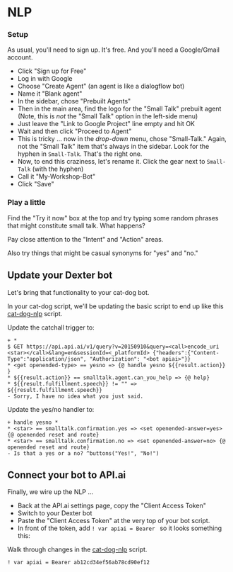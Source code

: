 # NLP

### Setup

As usual, you'll need to sign up. It's free. And you'll need a Google/Gmail account.

- Click "Sign up for Free"
- Log in with Google
- Choose "Create Agent" (an agent is like a dialogflow bot)
- Name it "Blank agent"
- In the sidebar, chose "Prebuilt Agents"
- Then in the main area, find the logo for the "Small Talk" prebuilt agent (Note, this is _not_ the "Small Talk" option in the left-side menu)
- Just leave the "Link to Google Project" line empty and hit OK
- Wait and then click "Proceed to Agent"
- This is tricky ... now in the _drop-down_ menu, chose "Small-Talk." Again, not the "Small Talk" item that's always in the sidebar. Look for the hyphen in `Small-Talk`. That's the right one.
- Now, to end this craziness, let's rename it. Click the gear next to `Small-Talk` (with the hyphen)
- Call it "My-Workshop-Bot"
- Click "Save"

### Play a little

Find the "Try it now" box at the top and try typing some random phrases that might constitute small talk. What happens?

Pay close attention to the "Intent" and "Action" areas.

Also try things that might be casual synonyms for "yes" and "no."

## Update your Dexter bot

Let's bring that functionality to your cat-dog bot.

In your cat-dog script, we'll be updating the basic script to end up like this [cat-dog-nlp](./cat-dog-nlp.rs) script.

Update the catchall trigger to:

```
+ *
$ GET https://api.api.ai/v1/query?v=20150910&query=<call>encode_uri <star></call>&lang=en&sessionId=<_platformId> {"headers":{"Content-Type":"application/json", "Authorization": "<bot apiai>"}}
* <get openended-type> == yesno => {@ handle yesno ${{result.action}} }
* ${{result.action}} == smalltalk.agent.can_you_help => {@ help}
* ${{result.fulfillment.speech}} != "" => ${{result.fulfillment.speech}} 
- Sorry, I have no idea what you just said.
```

Update the yes/no handler to: 

```
+ handle yesno *
* <star> == smalltalk.confirmation.yes => <set openended-answer=yes> {@ openended reset and route}
* <star> == smalltalk.confirmation.no => <set openended-answer=no> {@ openended reset and route}
- Is that a yes or a no? ^buttons("Yes!", "No!")
```

## Connect your bot to API.ai

Finally, we wire up the NLP ...

- Back at the API.ai settings page, copy the "Client Access Token"
- Switch to your Dexter bot
- Paste the "Client Access Token" at the very top of your bot script.
- In front of the token, add `! var apiai = Bearer ` so it looks something this:

Walk through changes in the [cat-dog-nlp](./cat-dog-nlp.rs) script.


```
! var apiai = Bearer ab12cd34ef56ab78cd90ef12
```
